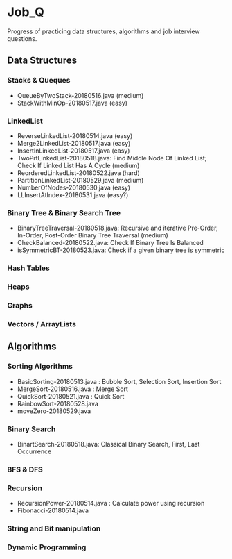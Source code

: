 # Job_Q

Progress of practicing data structures, algorithms and job interview questions.

## Data Structures

### Stacks & Queques
   - QueueByTwoStack-20180516.java (medium)
   - StackWithMinOp-20180517.java (easy)

### LinkedList
   - ReverseLinkedList-20180514.java (easy)
   - Merge2LinkedList-20180517.java (easy)
   - InsertInLinkedList-20180517.java (easy)
   - TwoPrtLinkedList-20180518.java: Find Middle Node Of Linked List; Check If Linked List Has A Cycle (medium)
   - ReorderedLinkedList-20180522.java (hard)
   - PartitionLinkedList-20180529.java (medium)
   - NumberOfNodes-20180530.java (easy)
   - LLInsertAtIndex-20180531.java (easy?)

### Binary Tree & Binary Search Tree
   - BinaryTreeTraversal-20180518.java: Recursive and iterative Pre-Order, In-Order, Post-Order Binary Tree Traversal (medium)
   - CheckBalanced-20180522.java: Check If Binary Tree Is Balanced
   - isSymmetricBT-20180523.java: Check if a given binary tree is symmetric
   
### Hash Tables
### Heaps
### Graphs
### Vectors / ArrayLists

## Algorithms

### Sorting Algorithms 
   - BasicSorting-20180513.java : Bubble Sort, Selection Sort, Insertion Sort
   - MergeSort-20180516.java : Merge Sort
   - QuickSort-20180521.java : Quick Sort
   - RainbowSort-20180528.java
   - moveZero-20180529.java
   
     
### Binary Search
   - BinartSearch-20180518.java: Classical Binary Search, First, Last Occurrence

### BFS & DFS
   
### Recursion
   - RecursionPower-20180514.java : Calculate power using recursion
   - Fibonacci-20180514.java
 
### String and Bit manipulation
### Dynamic Programming
